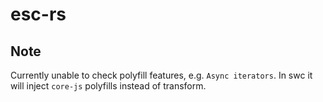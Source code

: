 # esc-rs

## Note

Currently unable to check polyfill features, e.g. `Async iterators`. In swc it will inject `core-js` polyfills instead of transform.